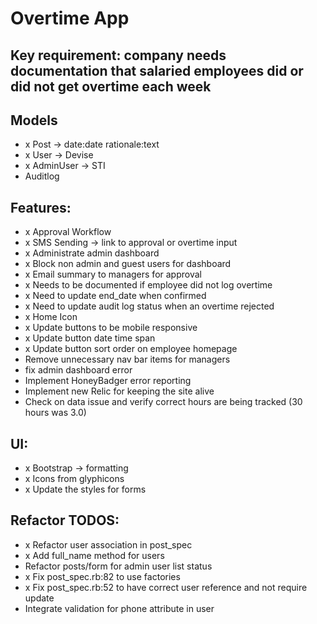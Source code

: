 # Overtime App

## Key requirement: company needs documentation that salaried employees did or did not get overtime each week

## Models
- x Post -> date:date rationale:text
- x User -> Devise
- x AdminUser -> STI
- Auditlog

## Features:
- x Approval Workflow
- x SMS Sending -> link to approval or overtime input
- x Administrate admin dashboard
- x Block non admin and guest users for dashboard
- x Email summary to managers for approval
- x Needs to be documented if employee did not log overtime
- x Need to update end_date when confirmed
- x Need to update audit log status when an overtime rejected
- x Home Icon
- x Update buttons to be mobile responsive
- x Update button date time span
- x Update button sort order on employee homepage
- Remove unnecessary nav bar items for managers
- fix admin dashboard error
- Implement HoneyBadger error reporting
- Implement new Relic for keeping the site alive
- Check on data issue and verify correct hours are being tracked (30 hours was 3.0)

## UI:
- x Bootstrap -> formatting
- x Icons from glyphicons
- x Update the styles for forms

## Refactor TODOS:
- x Refactor user association in post_spec
- x Add full_name method for users
- Refactor posts/form for admin user list status
- x Fix post_spec.rb:82 to use factories
- x Fix post_spec.rb:52 to have correct user reference and not require update
- Integrate validation for phone attribute in user
